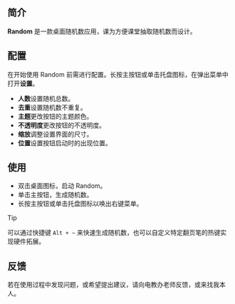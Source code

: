 ## 简介

**Random** 是一款桌面随机数应用，课为方便课堂抽取随机数而设计。

## 配置

在开始使用 Random 前需进行配置。长按主按钮或单击托盘图标，在弹出菜单中打开**设置**。

- **人数**设置随机总数。
- **去重**设置随机数不重复。
- **主题**更改按钮的主题颜色。
- **不透明度**更改按钮的不透明度。
- **缩放**调整设置界面的尺寸。
- **位置**设置按钮启动时的出现位置。

## 使用

- 双击桌面图标，启动 Random。
- 单击主按钮，生成随机数。
- 长按主按钮或单击托盘图标以唤出右键菜单。

> [!TIP]
> 可以通过快捷键 `Alt + ~` 来快速生成随机数，也可以自定义特定翻页笔的热键实现硬件拓展。

## 反馈

若在使用过程中发现问题，或希望提出建议，请向电教办老师反馈，或来找我本人。
